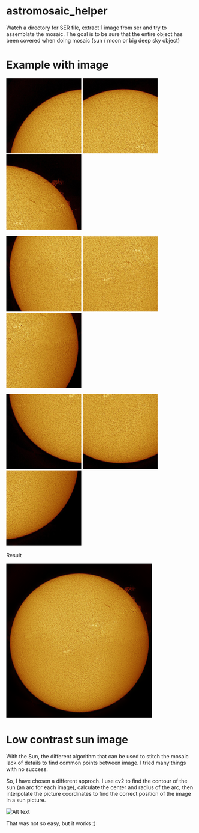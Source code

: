 # astromosaic_helper
Watch a directory for SER file, extract 1 image from ser and try to assemblate the mosaic. 
The goal is to be sure that the entire object has been covered when doing mosaic (sun / moon or big deep sky object)


# Example with image

![Alt text](https://github.com/air01a/astromosaic_helper/blob/main/doc/image1.png?raw=true "sun")   ![Alt text](https://github.com/air01a/astromosaic_helper/blob/main/doc/image2.png?raw=true "sun")   ![Alt text](https://github.com/air01a/astromosaic_helper/blob/main/doc/image3.png?raw=true "sun")

![Alt text](https://github.com/air01a/astromosaic_helper/blob/main/doc/image4.png?raw=true "sun")   ![Alt text](https://github.com/air01a/astromosaic_helper/blob/main/doc/image5.png?raw=true "sun")   ![Alt text](https://github.com/air01a/astromosaic_helper/blob/main/doc/image6.png?raw=true "sun")

![Alt text](https://github.com/air01a/astromosaic_helper/blob/main/doc/image7.png?raw=true "sun")  ![Alt text](https://github.com/air01a/astromosaic_helper/blob/main/doc/image8.png?raw=true "sun")   ![Alt text](https://github.com/air01a/astromosaic_helper/blob/main/doc/image9.png?raw=true "sun")


Result


![Alt text](https://github.com/air01a/astromosaic_helper/blob/main/doc/sun.png?raw=true "sun final") 


# Low contrast sun image

With the Sun, the different algorithm that can be used to stitch the mosaic lack of details to find common points between image. I tried many things with no success. 

So, I have chosen a different approch. I use cv2 to find the contour of the sun (an arc for each image), calculate the center and radius of the arc, then interpolate the picture coordinates to find the correct position of the image in a sun picture.

![Alt text](https://github.com/air01a/astromosaic_helper/blob/main/doc/diskdetector?raw=true "sun final") 

That was not so easy, but it works :)
